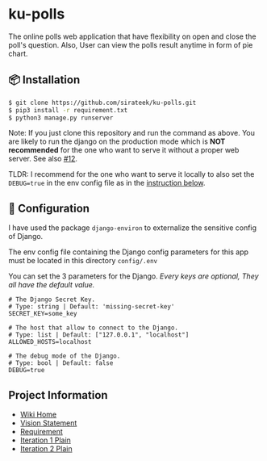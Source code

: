 # ku-polls
The online polls web application that have flexibility on open and close the poll's question. Also, User can view the polls result anytime in form of pie chart.

## 📦 Installation
```bash
$ git clone https://github.com/sirateek/ku-polls.git
$ pip3 install -r requirement.txt
$ python3 manage.py runserver
```
Note: If you just clone this repository and run the command as above. You are likely to run the django on the production mode which is **NOT recommended** for the one who want to serve it without a proper web server. See also [#12](https://github.com/sirateek/ku-polls/issues/12#issuecomment-922686620).

TLDR: I recommend for the one who want to serve it locally to also set the `DEBUG=true` in the env config file as in the [instruction below](#-Configuration).

## 🔧 Configuration
I have used the package `django-environ` to externalize the sensitive config of Django.

The env config file containing the Django config parameters for this app must be located in this directory `config/.env`

You can set the 3 parameters for the Django. _Every keys are optional, They all have the default value._
```env
# The Django Secret Key.
# Type: string | Default: 'missing-secret-key'
SECRET_KEY=some_key

# The host that allow to connect to the Django.
# Type: list | Default: ["127.0.0.1", "localhost"]
ALLOWED_HOSTS=localhost

# The debug mode of the Django.
# Type: bool | Default: false
DEBUG=true
```

## Project Information
- [Wiki Home](../../wiki/Home)
- [Vision Statement](../../wiki/Vision%20Statement)
- [Requirement](../../wiki/Requirements)
- [Iteration 1 Plain](../../wiki/Iteration%201)
- [Iteration 2 Plain](../../wiki/Iteration%202)
